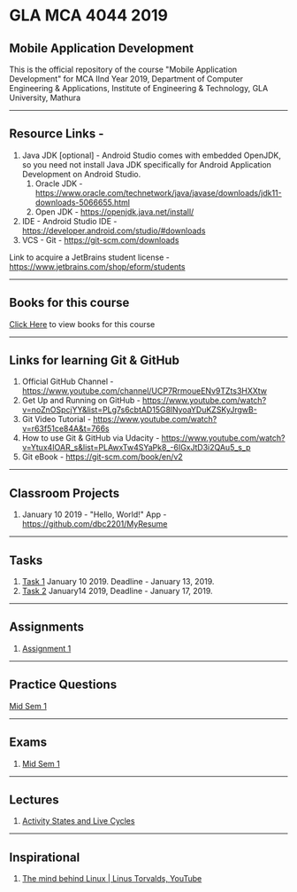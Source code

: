 # GLA MCA 4044 2019
## Mobile Application Development
This is the official repository of the course "Mobile Application Development" for MCA IInd Year 2019, Department of Computer Engineering &amp; Applications, Institute of Engineering &amp; Technology, GLA University, Mathura

___

## Resource Links - 

1. Java JDK [optional] - Android Studio comes with embedded OpenJDK, so you need not install Java JDK specifically for Android Application Development on Android Studio.
   1. Oracle JDK - https://www.oracle.com/technetwork/java/javase/downloads/jdk11-downloads-5066655.html
   2. Open JDK - https://openjdk.java.net/install/
2. IDE - Android Studio IDE - https://developer.android.com/studio/#downloads
3. VCS - Git - https://git-scm.com/downloads

Link to acquire a JetBrains student license - https://www.jetbrains.com/shop/eform/students
___

## Books for this course

[Click Here](https://github.com/dbc2201/gla-mca4044-2019/tree/master/books)
to view books for this course

___

## Links for learning Git & GitHub

1. Official GitHub Channel  - https://www.youtube.com/channel/UCP7RrmoueENv9TZts3HXXtw
2. Get Up and Running on GitHub - https://www.youtube.com/watch?v=noZnOSpcjYY&list=PLg7s6cbtAD15G8lNyoaYDuKZSKyJrgwB-
3. Git Video Tutorial - https://www.youtube.com/watch?v=r63f51ce84A&t=766s
4. How to use Git & GitHub via Udacity - https://www.youtube.com/watch?v=Ytux4IOAR_s&list=PLAwxTw4SYaPk8_-6IGxJtD3i2QAu5_s_p
5. Git eBook - https://git-scm.com/book/en/v2

___

## Classroom Projects

1. January 10 2019 - "Hello, World!" App - https://github.com/dbc2201/MyResume

___

## Tasks

1. [Task 1](https://github.com/dbc2201/gla-mca4044-2019/blob/master/tasks/Task1_January_10_2019.md) January 10 2019. Deadline - January 13, 2019.
2. [Task 2](https://github.com/dbc2201/MCA4044_EmailLoginStub) January14 2019, Deadline - January 17, 2019.

___

## Assignments

1. [Assignment 1](https://github.com/dbc2201/gla-mca4044-2019/blob/master/assignments/assignment1.md)

___

## Practice Questions

[Mid Sem 1](https://github.com/dbc2201/gla-mca4044-2019/blob/master/practice/questions/mid_sem1.md)

___

## Exams

1. [Mid Sem 1](https://github.com/dbc2201/gla-mca4044-2019/blob/master/exams/mid_sem1/mid_sem1.md)

___

## Lectures

1. [Activity States and Live Cycles](https://github.com/dbc2201/gla-mca4044-2019/blob/master/lectures/activityStatesAndLifeCycles.md)
___

## Inspirational

1. [The mind behind Linux | Linus Torvalds, YouTube](https://www.youtube.com/watch?v=o8NPllzkFhE)